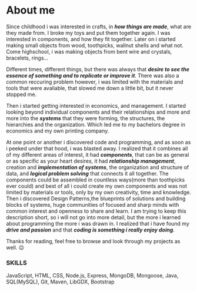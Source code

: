 # About me  
Since childhood i was interested in crafts, in ***how things are made***, 
what are they made from. I broke my toys and put them together again.
I was interested in components, and how they fit together. 
Later on i started making small objects from wood, toothpicks, wallnut shells and what not. Come highschool,
i was making objects from bent wire and crystals, bracelets, rings...

Different times, different things, but there was always that ***desire to see the 
essence of something and to replicate or improve it***. There was also a 
common reccuring problem however, i was limited with the materials and tools 
that were avaliable, that slowed me down a little bit, but it never stopped me.

Then i started getting interested in economics, and management.
I started looking beyond individual components and their relationships and 
more and more into the ***systems*** that they were forming, the structures, the hierarchies and
the organization. Which led me to my bachelors degree in economics and my own 
printing company.

At one point or another i discovered code and programming, and as soon as i peeked under
that hood, i was blasted away. I realized that it combines all of my different areas 
of interest, it had ***components***, that can be as general or as specific as your heart desires,
it had ***relationship management***, creation and ***implementation of systems***, the organization
and structure of data, and ***logical problem solving*** that connects it all together. 
The components could be assembled in countless ways(more than toothpicks ever could)
and best of all i could create my own components and was not limited by 
materials or tools, only by my own creativity, time and knowledge. 
Then i discovered Design Patterns,the blueprints of solutions and building blocks of systems,
huge communities of focused and sharp minds with common interest and openness to share and learn.
I am trying to keep this description short, so i will not go into more detail, but
the more i learned about programming the more i was drawn in. I realized
that i have found my ***drive and passion*** and that ***coding is something i really enjoy doing***.

Thanks for reading, feel free to browse and look through my projects as well. :wink:

### SKILLS
JavaScript, HTML, CSS, Node.js, Express, MongoDB, Mongoose, Java, SQL(MySQL), Git, Maven, LibGDX, Bootstrap 
